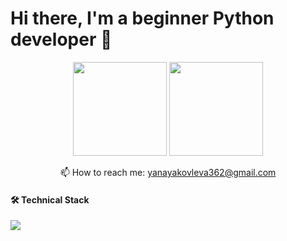 # Hi there, I'm a beginner Python developer 👋



<p align='center'>
   <a href="https://github-readme-stats.vercel.app/api?username=YanaYakovleva2018&show_icons=true&count_private=true"><img
           height=150
           src="https://github-readme-stats.vercel.app/api?username=YanaYakovleva2018&show_icons=true&count_private=true"/></a>
   <a href="https://github.com/YanaYakovleva2018/github-readme-stats"><img height=150
                                                                  src="https://github-readme-stats.vercel.app/api/top-langs/?username=YanaYakovleva2018&layout=compact"/></a>
</p>


<p align='center'>
   📫 How to reach me: <a href='mailto:yanayakovleva362@gmail.com'>yanayakovleva362@gmail.com</a>
</p>

####  🛠 Technical Stack

<p align="left">
  <a href="https://skillicons.dev">
    <img src="https://skillicons.dev/icons?i=python,django,fastapi,postgresql,mongodb,docker,git,html,css" />
  </a>
</p>


